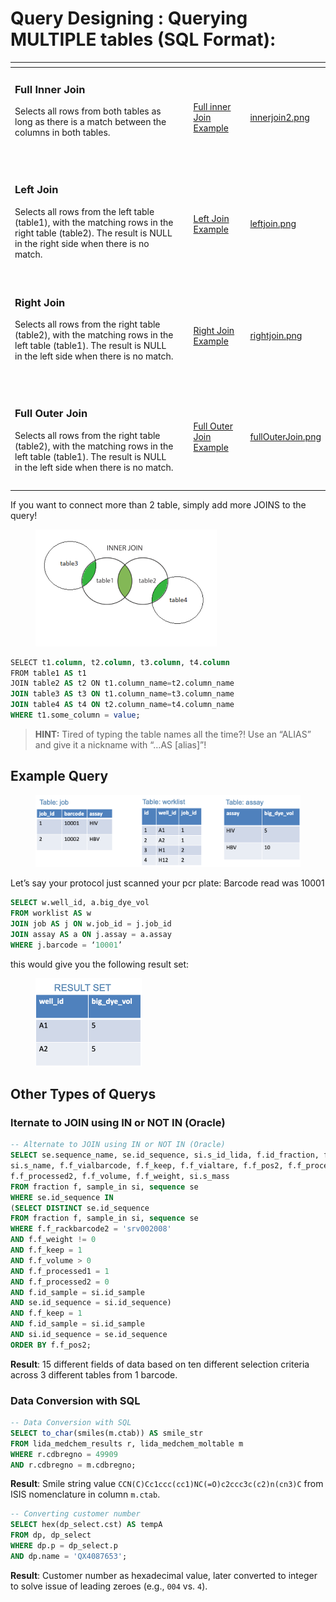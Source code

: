 # Query Designing : Querying MULTIPLE tables (SQL Format):

<table data-view="cards"><thead><tr><th></th><th></th><th></th><th data-hidden data-card-cover data-type="files"></th></tr></thead><tbody><tr><td><h3>Full Inner Join</h3><p>Selects all rows from both tables as long as there is a match between the columns in both tables.</p><p></p><p></p><p><br></p></td><td></td><td><a data-footnote-ref href="#user-content-fn-1">Full inner Join Example</a></td><td><a href="../../../.gitbook/assets/innerjoin2.png">innerjoin2.png</a></td></tr><tr><td><h3>Left Join</h3><p>Selects all rows from the left table (table1), with the matching rows in the right table (table2). The result is NULL in the right side when there is no match. <br><br></p></td><td></td><td><a data-footnote-ref href="#user-content-fn-2">Left Join Example</a></td><td><a href="../../../.gitbook/assets/leftjoin.png">leftjoin.png</a></td></tr><tr><td><h3>Right Join</h3><p>Selects all rows from the right table (table2), with the matching rows in the left table (table1). The result is NULL in the left side when there is no match.</p><p><br></p></td><td></td><td><a data-footnote-ref href="#user-content-fn-3">Right Join Example</a></td><td><a href="../../../.gitbook/assets/rightjoin.png">rightjoin.png</a></td></tr><tr><td><h3>Full Outer Join</h3><p>Selects all rows from the right table (table2), with the matching rows in the left table (table1). The result is NULL in the left side when there is no match.</p></td><td></td><td><p></p><p></p><p><a data-footnote-ref href="#user-content-fn-4">Full Outer Join Example</a></p></td><td><a href="../../../.gitbook/assets/fullOuterJoin.png">fullOuterJoin.png</a></td></tr><tr><td></td><td></td><td></td><td></td></tr><tr><td></td><td></td><td></td><td></td></tr></tbody></table>

If you want to connect more than 2 table, simply add more JOINS to the query!

<figure><img src="../../../.gitbook/assets/image (23) (1) (1) (1) (1) (1) (1) (1) (1) (1).png" alt="" width="290"><figcaption></figcaption></figure>



```sql
SELECT t1.column, t2.column, t3.column, t4.column
FROM table1 AS t1
JOIN table2 AS t2 ON t1.column_name=t2.column_name
JOIN table3 AS t3 ON t1.column_name=t3.column_name
JOIN table4 AS t4 ON t2.column_name=t4.column_name
WHERE t1.some_column = value;
```

> **HINT:** Tired of typing the table names all the time?! Use an “ALIAS” and give it a nickname with “…AS \[alias]”!

## Example Query

<figure><img src="../../../.gitbook/assets/image (24) (1) (1) (1) (1) (1) (1) (1) (1) (1).png" alt=""><figcaption></figcaption></figure>

Let’s say your protocol just scanned your pcr plate: Barcode read was 10001

```sql
SELECT w.well_id, a.big_dye_vol
FROM worklist AS w
JOIN job AS j ON w.job_id = j.job_id
JOIN assay AS a ON j.assay = a.assay
WHERE j.barcode = ‘10001’
```

this would give you the following result set:&#x20;

<figure><img src="../../../.gitbook/assets/image (25) (1) (1) (1) (1) (1) (1) (1) (1) (1).png" alt="" width="170"><figcaption></figcaption></figure>

## Other Types of Querys

### lternate to JOIN using IN or NOT IN (Oracle)

```sql
-- Alternate to JOIN using IN or NOT IN (Oracle)
SELECT se.sequence_name, se.id_sequence, si.s_id_lida, f.id_fraction, f.id_sample, 
si.s_name, f.f_vialbarcode, f.f_keep, f.f_vialtare, f.f_pos2, f.f_processed1, 
f.f_processed2, f.f_volume, f.f_weight, si.s_mass 
FROM fraction f, sample_in si, sequence se 
WHERE se.id_sequence IN 
(SELECT DISTINCT se.id_sequence 
FROM fraction f, sample_in si, sequence se 
WHERE f.f_rackbarcode2 = 'srv002008' 
AND f.f_weight != 0 
AND f.f_keep = 1 
AND f.f_volume > 0 
AND f.f_processed1 = 1 
AND f.f_processed2 = 0 
AND f.id_sample = si.id_sample 
AND se.id_sequence = si.id_sequence)
AND f.f_keep = 1 
AND f.id_sample = si.id_sample 
AND si.id_sequence = se.id_sequence 
ORDER BY f.f_pos2;
```

**Result**: 15 different fields of data based on ten different selection criteria across 3 different tables from 1 barcode.



### Data Conversion with SQL

```sql
-- Data Conversion with SQL
SELECT to_char(smiles(m.ctab)) AS smile_str 
FROM lida_medchem_results r, lida_medchem_moltable m 
WHERE r.cdbregno = 49909 
AND r.cdbregno = m.cdbregno;
```

**Result**: Smile string value `CCN(C)Cc1ccc(cc1)NC(=O)c2ccc3c(c2)n(cn3)C` from ISIS nomenclature in column `m.ctab`.

```sql
-- Converting customer number
SELECT hex(dp_select.cst) AS tempA 
FROM dp, dp_select 
WHERE dp.p = dp_select.p 
AND dp.name = 'QX4087653';
```

**Result**: Customer number as hexadecimal value, later converted to integer to solve issue of leading zeroes (e.g., `004` vs. `4`).

[^1]: ```sql
    SELECT table1.column1, table2.column2
    FROM table1
    JOIN table2
    ON table1.column_name = table2.column_name;
    ```

    Note: You begin using `<table>.<column>`.

[^2]: ```sql
    SELECT table1.column1, table2.column2
    FROM table1
    LEFT JOIN table2
    ON table1.column_name=table2.column_name;
    ```

[^3]: ```sql
    SELECT table1.column1, table2.column2
    FROM table1
    RIGHT JOIN table2
    ON table1.column_name=table2.column_name;
    ```

[^4]: ```sql
    SELECT table1.column1, table2.column2
    FROM table1
    FULL OUTER JOIN table2
    ON table1.column_name=table2.column_name;
    ```
